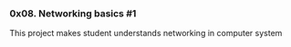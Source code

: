 ### 0x08. Networking basics #1
This project makes student understands networking in computer system
